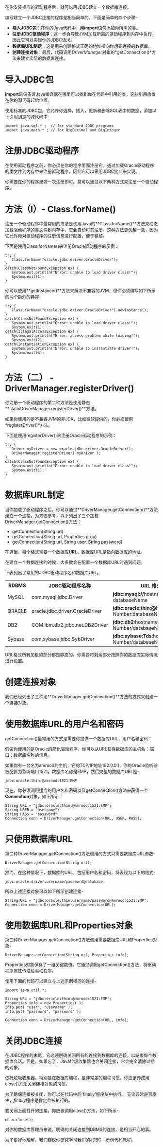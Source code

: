 在你安装相应的驱动程序后，就可以用JDBC建立一个数据库连接。

编写建立一个JDBC连接的程序是相当简单的。下面是简单的四个步骤-

- **导入JDBC包**：在你的Java代码中，用**import**语句添加你所需的类。
- **注册JDBC驱动程序**：这一步会导致JVM加载所需的驱动程序到内存中执行，因此它可以实现你的JDBC请求。
- **数据库URL制定**：这是用来创建格式正确的地址指向你想要连接的数据库。
- **创建连接对象**：最后，代码调用*DriverManager*对象的*getConnection()*方法来建立实际的数据库连接。

# 导入JDBC包 #

**import**语句告诉Java编译器在哪里可以找到你在代码中引用的类，这些引用放置在你的源代码起始位置。

使用标准的JDBC包，它允许你选择，插入，更新和删除SQL表中的数据，添加以下引用到您的源代码中-

```
import java.sql.* ;  // for standard JDBC programs
import java.math.* ; // for BigDecimal and BigInteger 
```

# 注册JDBC驱动程序 #

在使用驱动程序之前，你必须在你的程序里面注册它。通过加载Oracle驱动程序的类文件到内存中来注册驱动程序，因此它可以采用JDBC接口来实现。

你需要在你的程序里做一次注册即可。莫可以通过以下两种方式来注册一个驱动程序。

# 方法（I）- Class.forName() #

注册一个驱动程序中最常用的方法是使用Java的**Class.forName()**方法来动态加载驱动程序的类文件到内存中，它会自动将其注册。这种方法更优越一些，因为它允许你对驱动程序的注册信息进行配置，便于移植。

下面是使用Class.forName()来注册Oracle驱动程序的示例：

```
try {
   Class.forName("oracle.jdbc.driver.OracleDriver");
}
catch(ClassNotFoundException ex) {
   System.out.println("Error: unable to load driver class!");
   System.exit(1);
}
```

你可以使用**getInstance()**方法来解决不兼容的JVM，但你必须编写如下所示的两个额外的异常-

```
try {
   Class.forName("oracle.jdbc.driver.OracleDriver").newInstance();
}
catch(ClassNotFoundException ex) {
   System.out.println("Error: unable to load driver class!");
   System.exit(1);
catch(IllegalAccessException ex) {
   System.out.println("Error: access problem while loading!");
   System.exit(2);
catch(InstantiationException ex) {
   System.out.println("Error: unable to instantiate driver!");
   System.exit(3);
}
```

# 方法（二） - DriverManager.registerDriver() #

你注册一个驱动程序的第二种方法是使用静态**staticDriverManager.registerDriver()**方法。

如果你使用的是不兼容JVM的非JDK，比如微软提供的，你必须使用*registerDriver()*方法。

下面是使用registerDriver()来注册Oracle驱动程序的示例：

```
try {
   Driver myDriver = new oracle.jdbc.driver.OracleDriver();
   DriverManager.registerDriver( myDriver );
}
catch(ClassNotFoundException ex) {
   System.out.println("Error: unable to load driver class!");
   System.exit(1);
}
```

# 数据库URL制定 #

当你加载了驱动程序之后，你可以通过**DriverManager.getConnection()**方法建立一个连接。为方便参考，以下列出了三个加载DriverManager.getConnection()方法：

- getConnection(String url)
- getConnection(String url, Properties prop)
- getConnection(String url, String user, String password)

在这里，每个格式需要一个数据库**URL**，数据库URL是指向数据库的地址。

在建立一个数据连接的时候，大多数会在配置一个数据库URL时遇到问题。

下表列出了常用的JDBC驱动程序名和数据库URL。

<table class="table table-bordered">
<tr>
<th style="width:10%">RDBMS</th>
<th style="width:35%">JDBC驱动程序名称</th>
<th>URL 格式</th>
</tr>
<tr>
<td>MySQL</td>
<td>com.mysql.jdbc.Driver</td>
<td><b>jdbc:mysql://</b>hostname/ databaseName</td>
</tr>
<tr>
<td>ORACLE</td>
<td>oracle.jdbc.driver.OracleDriver</td>
<td><b>jdbc:oracle:thin:@</b>hostname:port Number:databaseName</td>
</tr>
<tr>
<td>DB2</td>
<td>COM.ibm.db2.jdbc.net.DB2Driver</td>
<td><b>jdbc:db2:</b>hostname:port Number/databaseName</td>
</tr>
<tr>
<td>Sybase</td>
<td>com.sybase.jdbc.SybDriver</td>
<td><b>jdbc:sybase:Tds:</b>hostname: port Number/databaseName</td>
</tr>
</table>


URL格式所有加粗的部分都是静态的，你需要将剩余部分按照你的数据库实际情况进行设置。

# 创建连接对象 #

我们已经列出了三种用**DriverManager.getConnection()**方法的方式来创建一个连接对象。

# 使用数据库URL的用户名和密码 #

getConnection()最常用的方式是需要你提供一个数据库URL，用户名和密码： 

假设你使用的是Oracle的简化驱动程序，你可以从URL获得数据库的主机名：端口：数据库名称的信息。

如果你有一台名为amrood的主机，它的TCP/IP地址192.0.0.1，你的Oracle监听器被配置为监听端口1521，数据库名称是EMP，然后完整的数据库URL是-

```
jdbc:oracle:thin:@amrood:1521:EMP
```

现在，你必须调用适当的用户名和密码以及getConnection()方法来获得一个**Connection**对象，如下所示：

```
String URL = "jdbc:oracle:thin:@amrood:1521:EMP";
String USER = "username";
String PASS = "password"
Connection conn = DriverManager.getConnection(URL, USER, PASS);
```

# 只使用数据库URL #

第二种DriverManager.getConnection()方法调用的方式只需要数据库URL参数-

```
DriverManager.getConnection(String url);
```

然而，在这种情况下，数据库的URL，包括用户名和密码，将表现为以下的格式-

```
jdbc:oracle:driver:username/password@database
```

所以上述连接对象可以如下所示创建连接-

```
String URL = "jdbc:oracle:thin:username/password@amrood:1521:EMP";
Connection conn = DriverManager.getConnection(URL);
```

# 使用数据库URL和Properties对象 #

第三种DriverManager.getConnection()方法调用需要数据库URL和Properties对象-

```
DriverManager.getConnection(String url, Properties info);
```

Properties对象保存了一组关键数值。它通过调用getConnection()方法，将驱动程序属性传递给驱动程序。

使用下面的代码可以建立与上述示例相同的连接-

```
import java.util.*;

String URL = "jdbc:oracle:thin:@amrood:1521:EMP";
Properties info = new Properties( );
info.put( "user", "username" );
info.put( "password", "password" );

Connection conn = DriverManager.getConnection(URL, info);
```

# 关闭JDBC连接 #

在JDBC程序的末尾，它必须明确关闭所有的连接到数据库的连接，以结束每个数据库会话。但是，如果忘了，Java垃圾收集器也会关闭连接，它会完全清除过期的对象。

依托垃圾收集器，特别是在数据库编程，是非常差的编程习惯。你应该养成用close()方法关闭连接对象的习惯。

为了确保连接被关闭，你可以在代码中的'finally'程序块中执行。 无论异常是否发生，*finally*程序是肯定会被执行的。

要关闭上面打开的连接，你应该调用close()方法，如下所示-

```
conn.close();
```

对你的数据库管理员来说，明确的关闭连接到DBMS的连接，是相当开心的事。

为了更好地理解，我们建议你研究学习我们的JDBC - 示例代码教程。